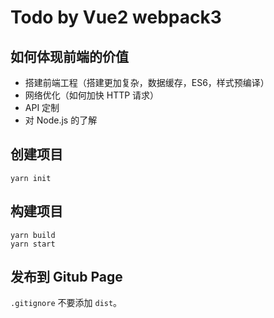 # Todo by Vue2 webpack3

## 如何体现前端的价值

- 搭建前端工程（搭建更加复杂，数据缓存，ES6，样式预编译）
- 网络优化（如何加快 HTTP 请求）
- API 定制
- 对 Node.js 的了解

## 创建项目

```
yarn init
```

## 构建项目

```
yarn build
yarn start
```

## 发布到 Gitub Page

`.gitignore` 不要添加 `dist`。